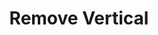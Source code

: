 ---
title: Remove Vertical
excerpt: This lets you remove a vertical from the org.
api:
  file: organization-1.json
  operationId: remove-vertical
deprecated: false
hidden: true
metadata:
  title: ''
  description: ''
  robots: index
next:
  description: ''
---